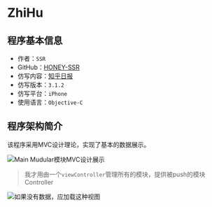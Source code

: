 # ZhiHu

## 程序基本信息

- 作者：`SSR`
- GitHub：[HONEY-SSR](https://github.com/HONEY-SSR)
- 仿写内容：[知乎日报](https://github.com/HONEY-SSR/ZhiHu)
- 仿写版本：`3.1.2`
- 仿写平台：`iPhone`
- 使用语言：`Objective-C`

## 程序架构简介

该程序采用MVC设计理论，实现了基本的数据展示。

![Main Mudular模块MVC设计展示](https://github.com/HONEY-SSR/ZhiHu/blob/main/ReadMe/MVC%20Main%20Mudular.png)

> 我才用由一个`viewController`管理所有的模块，提供被push的模块Controller

![如果没有数据，应加载这种视图](https://github.com/HONEY-SSR/ZhiHu/blob/main/ReadMe/ZhiHu%20without%20data.gif)
